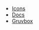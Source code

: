

- [Icons][1]
- [Docs][2]
- [Gruvbox][3]

[1]: https://primer.style/octicons/
[2]: https://marketplace.visualstudio.com/items?itemName=Gruntfuggly.todo-tree
[3]: https://github.com/morhetz/gruvbox

